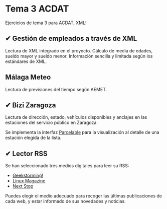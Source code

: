 ﻿# Tema 3 ACDAT

Ejercicios de tema 3 para ACDAT, XML!

## ✔ Gestión de empleados a través de XML

Lectura de XML integrado en el proyecto. Cálculo de media de edades, sueldo mayor y sueldo menor. Información sencilla y limitada según los estándares de XML.

## Málaga Meteo

Lectura de previsiones del tiempo según AEMET.

## ✔ Bizi Zaragoza

Lectura de dirección, estado, vehículos disponibles y anclajes en las estaciones del servicio público en Zaragoza.

Se implementa la interfaz [Parcelable](https://developer.android.com/reference/android/os/Parcelable.html) para la visualización al detalle de una estación elegida de la lista.

## ✔ Lector RSS 

Se han seleccionado tres medios digitales para leer su RSS:

* [Geekstorming!](https://geekstorming.wordpress.com)
* [Linux Magazine](www.linux-magazine.com)
* [Next Stop](https://putifruta.wordpress.com)

Puedes elegir el medio adecuado para recoger las últimas publicaciones de cada web, y estar informado de sus novedades y noticias.